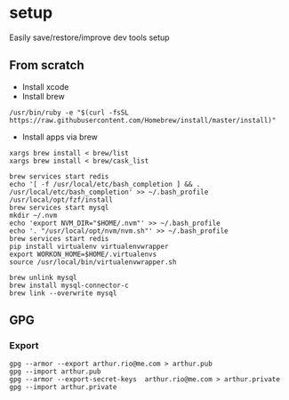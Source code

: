 # setup
Easily save/restore/improve dev tools setup

## From scratch

- Install xcode
- Install brew
```
/usr/bin/ruby -e "$(curl -fsSL https://raw.githubusercontent.com/Homebrew/install/master/install)"
```
- Install apps via brew
```
xargs brew install < brew/list
xargs brew install < brew/cask_list

brew services start redis
echo '[ -f /usr/local/etc/bash_completion ] && . /usr/local/etc/bash_completion' >> ~/.bash_profile
/usr/local/opt/fzf/install
brew services start mysql
mkdir ~/.nvm
echo 'export NVM_DIR="$HOME/.nvm"' >> ~/.bash_profile
echo '. "/usr/local/opt/nvm/nvm.sh"' >> ~/.bash_profile
brew services start redis
pip install virtualenv virtualenvwrapper
export WORKON_HOME=$HOME/.virtualenvs
source /usr/local/bin/virtualenvwrapper.sh
```

```
brew unlink mysql
brew install mysql-connector-c
brew link --overwrite mysql
```

## GPG

### Export

```
gpg --armor --export arthur.rio@me.com > arthur.pub
gpg --import arthur.pub
gpg --armor --export-secret-keys  arthur.rio@me.com > arthur.private
gpg --import arthur.private
```
